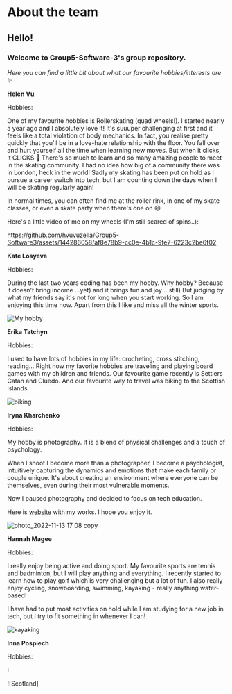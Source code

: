# About the team

## Hello!

### Welcome to Group5-Software-3's group repository.

_Here you can find a little bit about what our favourite hobbies/interests are_ ✨

**Helen Vu**

Hobbies:

One of my favourite hobbies is Rollerskating (quad wheels!). I started nearly a year ago and I absolutely love it! It's suuuper challenging at first and it feels like a total violation of body mechanics. In fact, you realise pretty quickly that you'll be in a love-hate relationship with the floor. You fall over and hurt yourself all the time when learning new moves. But when it clicks, it CLICKS 💪 There's so much to learn and so many amazing people to meet in the skating community. I had no idea how big of a community there was in London, heck in the world! Sadly my skating has been put on hold as I pursue a career switch into tech, but I am counting down the days when I will be skating regularly again!

In normal times, you can often find me at the roller rink, in one of my skate classes, or even a skate party when there's one on 😄

Here's a little video of me on my wheels (I'm still scared of spins..):

https://github.com/hvuvuzella/Group5-Software3/assets/144286058/af8e78b9-cc0e-4b1c-9fe7-6223c2be6f02

**Kate Losyeva**

Hobbies:

During the last two years coding has been my hobby. Why hobby?
Because it doesn't bring income ...yet) and it brings fun and
joy ...still) But judging by what my friends say it's not for
long when you start working. So I am enjoying this time now.
Apart from this I like and miss all the winter
sports.

![My hobby](https://drive.google.com/uc?export=view&id=1r0IfTIE6IadGdaEnG4ohbkqXIoDaEkSd)

**Erika Tatchyn**

Hobbies:

I used to have lots of hobbies in my life: crocheting, cross stitching, reading... Right now my favorite hobbies are traveling and playing board games with my children and friends. Our favourite game recently is Settlers Catan and Cluedo. And our favourite way to travel was biking to the Scottish islands.

![biking](https://github.com/hvuvuzella/Group5-Software3/assets/94489330/e554cdc0-d64b-4d11-a05f-136e07bdf0d8)

**Iryna Kharchenko**

Hobbies:

My hobby is photography. It is a blend of physical challenges and a touch of psychology.

When I shoot I become more than a photographer, I become a psychologist, intuitively capturing the dynamics and emotions that make each family or couple unique. It's about creating an environment where everyone can be themselves, even during their most vulnerable moments.

Now I paused photography and decided to focus on tech education.

Here is [website](https://zefirphoto.com.ua/) with my works. I hope you enjoy it.

![photo_2022-11-13 17 08 copy](https://github.com/hvuvuzella/Group5-Software3/assets/147556279/8f489a22-ba4d-4610-9aa1-d298352c87d3)

**Hannah Magee**

Hobbies:

I really enjoy being active and doing sport. My favourite sports are tennis and badminton, but I will play anything and everything.
I recently started to learn how to play golf which is very challenging but a lot of fun. I also really enjoy cycling, 
snowboarding, swimming, kayaking - really anything water-based!

I have had to put most activities on hold while I am studying for a new job in tech, but I try to fit something in whenever I can!

![kayaking](https://github.com/hvuvuzella/Group5-Software3/assets/145285143/0f0d2a26-c5d0-4e8b-a2fa-9d88f0384b23)

**Inna Pospiech**

Hobbies:

I

![Scotland]